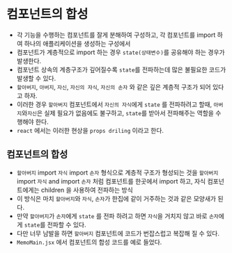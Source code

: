 # 컴포넌트의 합성

- 각 기능을 수행하는 컴포넌트를 잘게 분해하여 구성하고, 각 컴포넌트를 import 하여 하나의 애플리케이션을 생성하는 구성에서
- 컴포넌트가 계층적으로 import 하는 경우 `state(상태변수)`를 공유해야 하는 경우가 발생한다.
- 컴포넌트 상속의 계층구조가 깊어질수록 `state`를 전파하는데 많은 불필요한 코드가 발생할 수 있다.
- `할아버지`, `아버지`, `자신`, `자신의 자식`, `자신의 손자` 와 같은 깊은 계층적 구조가 되어 있다고 하자.
- 이러한 경우 `할아버지` 컴포넌트에서 `자신의 자식`에게 `state` 를 전파하려고 할때, `아버지`와`자신`은 실제 필요가 없음에도 불구하고, `state`를 받아서 전파해주는 역할을 수행해야 한다.
- `react` 에서는 이러한 현상을 `props driling` 이라고 한다.

## 컴포넌트의 합성

- `할아버지` import `자식` import `손자` 형식으로 계층적 구조가 형성되는 것을 `할아버지` import `자식` and import `손자` 처럼 컴포넌트를 한곳에서 import 하고, 자식 컴포넌트에게는 children 을 사용하여 전파하는 방식
- 이 방식은 마치 `할아버지`와 `자식`, `손자`가 한집에 같이 거주하는 것과 같은 모양새가 된다.
- 만약 `할아버지`가 `손자`에게 `state` 를 전파 하려고 하면 `자식`을 거치지 않고 바로 `손자`에게 `state`를 전파할 수 있다.
- 다만 너무 남발을 하면 `할아버지` 컴포넌트에 코드가 번잡스럽고 복잡해 질 수 있다.
- `MemoMain.jsx` 에서 컴포넌트의 합성 코드를 예로 들었다.
